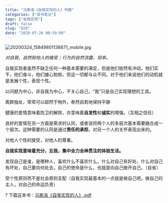 ```yaml
---
title: "马斯洛《自我实现的人》书摘"
categories: ["读书笔记"]
tags: ["自我实现"]
draft: false
slug: "820"
date: "2020-07-26 00:59:00"
---
```


![20200324_15849801138871_mobile.jpg](https://zhangchen915.com/usr/uploads/2020/09/1513242551.jpg)

*对自我，自然和他人的接受；行为的自然流露，坦率。*

自我实现者虽然不缺乏任何一种基本需要的满足，但是他们依然有冲动，他们实干，他们奋斗，他们雄心勃勃，但这一切都与众不同。对于他们来说他们的动机就是发展个性，表现个性。

以问题为中心，非自我为中心，不关心自己，“我”只是自己实现理想的工具。

离群独处，常常可以超然于物外，泰然自若地保持平静

健康的爱情意味着防卫的解除，亦意味着**自发性**和**诚实**的增强。（互相之信任）

良好的爱情在另一方面是需求的认同，或者说将两个人的多层次基本需要融合成一个层次。这种需要的认同是通过**责任的承担**，对另一个人的关怀表现出来的。

对他人个性的接受，对他人的尊重。

**自我实现意味着充分，忘我，集中全力全神贯注的体验生活。**

发现自己是谁，是哪种人，喜欢什么不喜欢什么，什么对自己有好处，什么对自己有坏处，自己要向何处去，自己的使命是什么，也就是向自己敞开自己。（自省）

受个性原则而不是社会原则支配（自我实现最基本的一点就是做自己吧，做自己的主人，对自己的命运负责）

? 下载这本书：[马斯洛《自我实现的人》.pdf](https://wws.lanzous.com/ig8xUghnoza)

